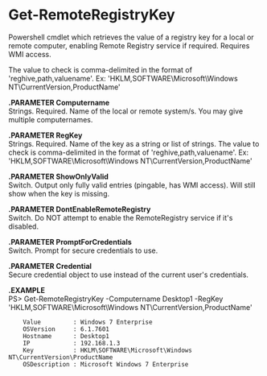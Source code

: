 # Get-RemoteRegistryKey
Powershell cmdlet which retrieves the value of a registry key for a local or remote computer, enabling Remote Registry service if required. Requires WMI access.

The value to check is comma-delimited in the format of 'reghive,path,valuename'. Ex: 'HKLM,SOFTWARE\Microsoft\Windows NT\CurrentVersion,ProductName'  

**.PARAMETER Computername**  
   Strings. Required. Name of the local or remote system/s. You may give multiple computernames.

**.PARAMETER RegKey**  
   Strings. Required. Name of the key as a string or list of strings. The value to check is comma-delimited in the format of 'reghive,path,valuename'. Ex: 'HKLM,SOFTWARE\Microsoft\Windows NT\CurrentVersion,ProductName'  
   
**.PARAMETER ShowOnlyValid**  
   Switch. Output only fully valid entries (pingable, has WMI access). Will still show when the key is missing.  

**.PARAMETER DontEnableRemoteRegistry**  
  Switch. Do NOT attempt to enable the RemoteRegistry service if it's disabled.  

**.PARAMETER PromptForCredentials**  
  Switch. Prompt for secure credentials to use.  

**.PARAMETER Credential**  
  Secure credential object to use instead of the current user's credentials.  

**.EXAMPLE**  
		PS> Get-RemoteRegistryKey -Computername Desktop1 -RegKey 'HKLM,SOFTWARE\Microsoft\Windows NT\CurrentVersion,ProductName'
		
		Value         : Windows 7 Enterprise  
		OSVersion     : 6.1.7601  
		Hostname      : Desktop1  
		IP            : 192.168.1.3  
		Key           : HKLM\SOFTWARE\Microsoft\Windows NT\CurrentVersion\ProductName  
		OSDescription : Microsoft Windows 7 Enterprise  
